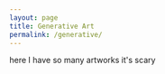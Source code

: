 ```yaml
---
layout: page
title: Generative Art
permalink: /generative/
---
```


here I have so many artworks it's scary
